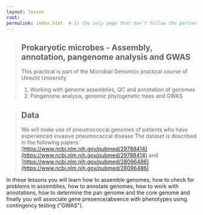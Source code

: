 ```yaml
---
layout: lesson
root: .
permalink: index.html  # Is the only page that don't follow the partner /:path/index.html
---
```



> ## Prokaryotic microbes - Assembly, annotation, pangenome analysis and GWAS
> This practical is part of the Microbial Genomics practical course of Utrecht University
>  
> 1.  Working with genome assemblies, QC and annotation of genomes
> 2.  Pangenome analysis, genomic phylogenetic trees and GWAS

> ## Data
>
> We will make use of pneumococcal genomes of patients who have experienced invasive pneumococcal disease
> The dataset is described in the following papers: 
> [https://www.ncbi.nlm.nih.gov/pubmed/29788414](https://www.ncbi.nlm.nih.gov/pubmed/29788414) and [https://www.ncbi.nlm.nih.gov/pubmed/28096486](https://www.ncbi.nlm.nih.gov/pubmed/28096486)
>

In these lessons you will learn how to assemble genomes, how to check for problems in assemblies, how to annotate genomes, how to work with annotations, how to determine the pan genome and the core genome and finally you will associate gene presence/absence with phenotypes using contingency testing ("GWAS"). 

